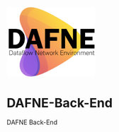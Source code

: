 <img src="https://github.com/AliaSpaceSystems/DAFNE-Front-End/blob/main/Logo_DAFNE_black.png" width="200">

# DAFNE-Back-End
DAFNE Back-End
